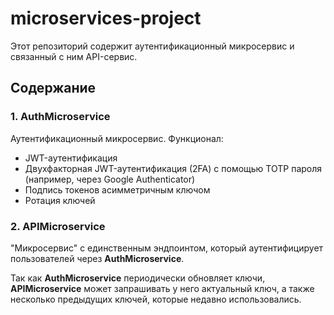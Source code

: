 # microservices-project  

Этот репозиторий содержит аутентификационный микросервис и связанный с ним API-сервис.  

## Содержание  

### 1. **AuthMicroservice**  
Аутентификационный микросервис. Функционал:  
- JWT-аутентификация  
- Двухфакторная JWT-аутентификация (2FA) с помощью TOTP пароля (например, через Google Authenticator)  
- Подпись токенов асимметричным ключом  
- Ротация ключей  

### 2. **APIMicroservice**
"Микросервис" с единственным эндпоинтом, который аутентифицирует пользователей через **AuthMicroservice**.

Так как **AuthMicroservice** периодически обновляет ключи, **APIMicroservice** может запрашивать у него актуальный ключ, а также несколько предыдущих ключей, которые недавно использовались.  
